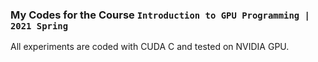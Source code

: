 ### My Codes for the Course `Introduction to GPU Programming | 2021 Spring` 
All experiments are coded with CUDA C and tested on NVIDIA GPU.
